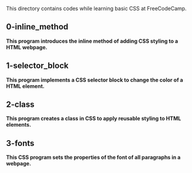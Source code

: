 This directory contains codes while learning basic CSS at FreeCodeCamp.

## 0-inline_method
**This program introduces the inline method of adding CSS styling to a HTML webpage.**

## 1-selector_block
**This program implements a CSS selector block to change the color of a HTML element.**

## 2-class
**This program creates a class in CSS to apply reusable styling to HTML elements.**

## 3-fonts
**This CSS program sets the properties of the font of all paragraphs in a webpage.**
